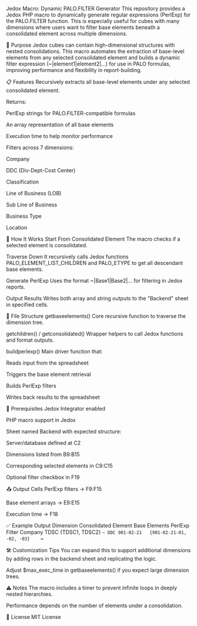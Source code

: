 Jedox Macro: Dynamic PALO.FILTER Generator
This repository provides a Jedox PHP macro to dynamically generate regular expressions (PerlExp) for the PALO.FILTER function. This is especially useful for cubes with many dimensions where users want to filter base elements beneath a consolidated element across multiple dimensions.

🚀 Purpose
Jedox cubes can contain high-dimensional structures with nested consolidations. This macro automates the extraction of base-level elements from any selected consolidated element and builds a dynamic filter expression (~|element1|element2|...) for use in PALO formulas, improving performance and flexibility in report-building.

📋 Features
Recursively extracts all base-level elements under any selected consolidated element.

Returns:

PerlExp strings for PALO.FILTER-compatible formulas

An array representation of all base elements

Execution time to help monitor performance

Filters across 7 dimensions:

Company

DDC (Div-Dept-Cost Center)

Classification

Line of Business (LOB)

Sub Line of Business

Business Type

Location

🧠 How It Works
Start From Consolidated Element
The macro checks if a selected element is consolidated.

Traverse Down
It recursively calls Jedox functions PALO_ELEMENT_LIST_CHILDREN and PALO_ETYPE to get all descendant base elements.

Generate PerlExp
Uses the format ~|Base1|Base2|... for filtering in Jedox reports.

Output Results
Writes both array and string outputs to the "Backend" sheet in specified cells.

🧩 File Structure
getbaseelements()
Core recursive function to traverse the dimension tree.

getchildren() / getconsolidated()
Wrapper helpers to call Jedox functions and format outputs.

buildperlexp()
Main driver function that:

Reads input from the spreadsheet

Triggers the base element retrieval

Builds PerlExp filters

Writes back results to the spreadsheet

📌 Prerequisites
Jedox Integrator enabled

PHP macro support in Jedox

Sheet named Backend with expected structure:

Server/database defined at C2

Dimensions listed from B9:B15

Corresponding selected elements in C9:C15

Optional filter checkbox in F19

📤 Output Cells
PerlExp filters → F9:F15

Base element arrays → E9:E15

Execution time → F18

✅ Example Output
Dimension	Consolidated Element	Base Elements	PerlExp Filter
Company	TDSC	{TDSC1, TDSC2}	`~
DDC	901-02-21	{901-02-21-01, -02, -03}	`~

🛠️ Customization Tips
You can expand this to support additional dimensions by adding rows in the backend sheet and replicating the logic.

Adjust $max_exec_time in getbaseelements() if you expect large dimension trees.

⚠️ Notes
The macro includes a timer to prevent infinite loops in deeply nested hierarchies.

Performance depends on the number of elements under a consolidation.

📄 License
MIT License
